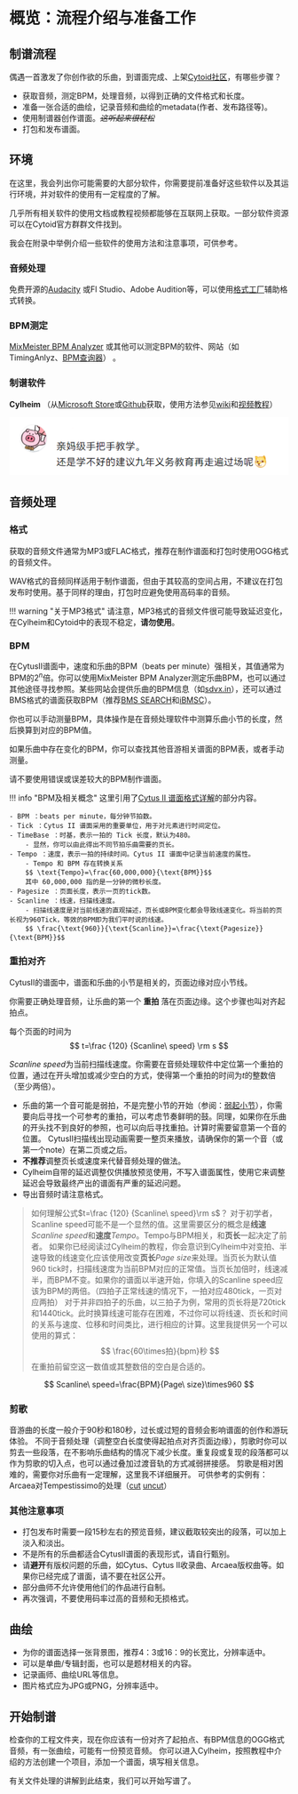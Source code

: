 # 概览：流程介绍与准备工作

## 制谱流程

偶遇一首激发了你创作欲的乐曲，到谱面完成、上架[Cytoid社区](https://cytoid.io)，有哪些步骤？

- 获取音频，测定BPM，处理音频，以得到正确的文件格式和长度。
- 准备一张合适的曲绘，记录音频和曲绘的metadata(作者、发布路径等)。
- 使用制谱器创作谱面。*~~这听起来很轻松~~*
- 打包和发布谱面。

## 环境

在这里，我会列出你可能需要的大部分软件，你需要提前准备好这些软件以及其运行环境，并对软件的使用有一定程度的了解。

几乎所有相关软件的使用文档或教程视频都能够在互联网上获取。一部分软件资源可以在Cytoid官方群群文件找到。

我会在附录中举例介绍一些软件的使用方法和注意事项，可供参考。

### 音频处理

免费开源的[Audacity](https://www.audacityteam.org/) 或Fl Studio、Adobe Audition等，可以使用[格式工厂](http://www.pcfreetime.com/formatfactory/CN/index.html)辅助格式转换。

### BPM测定

[MixMeister BPM Analyzer](https://www.mixmeister.com/bpm-analyzer.html) 或其他可以测定BPM的软件、网站（如TimingAnlyz、[BPM查询器](https://vocalremover.org/zh/key-bpm-finder)） 。

### 制谱软件

**Cylheim** （从[Microsoft Store](https://www.microsoft.com/zh-cn/p/cylheim/9pcczswg973k)或[Github](https://github.com/Horiztar/Cylheim-Windows/releases)获取，使用方法参见[wiki](https://github.com/Horiztar/Cylheim-Windows/wiki)和[视频教程](https://www.bilibili.com/video/BV1Ly4y1m7Np)）

![image-20230316114102079](Adagio.assets/image-20230316114102079.png)

## 音频处理

### 格式

获取的音频文件通常为MP3或FLAC格式，推荐在制作谱面和打包时使用OGG格式的音频文件。

WAV格式的音频同样适用于制作谱面，但由于其较高的空间占用，不建议在打包发布时使用。基于同样的理由，打包时应避免使用高码率的音频。

!!! warning "关于MP3格式"
    请注意，MP3格式的音频文件很可能导致延迟变化，在Cylheim和Cytoid中的表现不稳定，**请勿使用**。

### BPM

在CytusⅡ谱面中，速度和乐曲的BPM（beats per minute）强相关，其值通常为BPM的$2^n$​​倍。你可以使用MixMeister BPM Analyzer测定乐曲BPM，也可以通过其他途径寻找参照。某些网站会提供乐曲的BPM信息（如[sdvx.in](https://sdvx.in/)），还可以通过BMS格式的谱面获取BPM（推荐[BMS SEARCH](https://bmssearch.net/)和[iBMSC](https://www.cs.mcgill.ca/~ryang6/iBMSC/)）。

你也可以手动测量BPM，具体操作是在音频处理软件中测算乐曲小节的长度，然后换算到对应的BPM值。

如果乐曲中存在变化的BPM，你可以查找其他音游相关谱面的BPM表，或者手动测量。

请不要使用错误或误差较大的BPM制作谱面。

!!! info "BPM及相关概念"
    这里引用了[Cytus II 谱面格式详解](https://cytoid.wiki/zh/charting/chart-json.html)的部分内容。
    
    - BPM ：beats per minute，每分钟节拍数。
    - Tick ：Cytus II 谱面采用的重要单位，用于对元素进行时间定位。
    - TimeBase ：时基，表示一拍的 Tick 长度，默认为480。
        - 显然，你可以由此得出不同节拍乐曲需要的页长。
    - Tempo ：速度，表示一拍的持续时间。Cytus II 谱面中记录当前速度的属性。
        - Tempo 和 BPM 存在转换关系 
        $$ \text{Tempo}=\frac{60,000,000}{\text{BPM}}$$
        其中 60,000,000 指的是一分钟的微秒长度。
    - Pagesize ：页面长度，表示一页的tick数。
    - Scanline ：线速，扫描线速度。
        - 扫描线速度是对当前线速的直观描述，页长或BPM变化都会导致线速变化。将当前的页长视为960Tick，等效的BPM即为我们平时说的线速。
        $$ \frac{\text{960}}{\text{Scanline}}=\frac{\text{Pagesize}}{\text{BPM}}$$


### 重拍对齐

CytusⅡ的谱面中，谱面和乐曲的小节是相关的，页面边缘对应小节线。

你需要正确处理音频，让乐曲的第一个 **重拍** 落在页面边缘。这个步骤也叫对齐起拍点。

每个页面的时间为
$$
t=\frac {120} {Scanline\ speed} \rm s
$$

${Scanline\ speed}$为当前扫描线速度。你需要在音频处理软件中定位第一个重拍的位置，通过在开头增加或减少空白的方式，使得第一个重拍的时间为$t$的整数倍（至少两倍）。

- 乐曲的第一个音可能是弱拍，不是完整小节的开始（参阅：[弱起小节](https://zhuanlan.zhihu.com/p/89747708)），你需要向后寻找一个可参考的重拍，可以考虑节奏鲜明的鼓。同理，如果你在乐曲的开头找不到良好的参照，也可以向后寻找重拍。计算时需要留意第一个音的位置。
  CytusⅡ扫描线出现动画需要一整页来播放，请确保你的第一个音（或第一个note）在第二页或之后。
- **不推荐**调整页长或速度来代替音频处理的做法。
- Cylheim自带的延迟调整仅供播放预览使用，不写入谱面属性，使用它来调整延迟会导致最终产出的谱面有严重的延迟问题。
- 导出音频时请注意格式。

> 如何理解公式$t=\frac {120} {Scanline\ speed}\rm s$？
> 对于初学者，Scanline speed可能不是一个显然的值。这里需要区分的概念是**线速**${Scanline\ speed}$和**速度**$Tempo$。Tempo与BPM相关，和**页长**一起决定了前者。
> 如果你已经阅读过Cylheim的教程，你会意识到Cylheim中对变拍、半速导致的线速变化应该使用改变**页长**$Page\ size$​来处理。当页长为默认值960 tick时，扫描线速度为当前BPM对应的正常值。当页长加倍时，线速减半，而BPM不变。如果你的谱面以半速开始，你填入的Scanline speed应该为BPM的两倍。（四拍子正常线速的情况下，一拍对应480tick，一页对应两拍）
> 对于并非四拍子的乐曲，以三拍子为例，常用的页长将是720tick和1440tick。此时换算线速可能存在困难，不过你可以将线速、页长和时间的关系与速度、位移和时间类比，进行相应的计算。这里我提供另一个可以使用的算式：
> $$
> \frac{60\times拍}{bpm}秒
> $$
> 在重拍前留空这一数值或其整数倍的空白是合适的。

$$
Scanline\ speed=\frac{BPM}{Page\ size}\times960
$$



### 剪歌

音游曲的长度一般介于90秒和180秒，过长或过短的音频会影响谱面的创作和游玩体验。
不同于音频处理（调整空白长度使得起拍点对齐页面边缘），剪歌时你可以剪去一些段落，在不影响乐曲结构的情况下减少长度。重复段或复现的段落都可以作为剪歌的切入点，也可以通过叠加过渡音轨的方式减弱拼接感。
剪歌是相对困难的，需要你对乐曲有一定理解，这里我不详细展开。
可供参考的实例有：Arcaea对Tempestissimo的处理（[cut](https://www.bilibili.com/video/BV1tt4y1C7BG/)	[uncut](https://www.bilibili.com/video/BV1Yy4y1v7jC/)）

### 其他注意事项

- 打包发布时需要一段15秒左右的预览音频，建议截取较突出的段落，可以加上淡入和淡出。
- 不是所有的乐曲都适合CytusⅡ谱面的表现形式，请自行甄别。
- 请**避开**有版权问题的乐曲，如Cytus、Cytus Ⅱ收录曲、Arcaea版权曲等。如果你已经完成了谱面，请不要在社区公开。
- 部分曲师不允许使用他们的作品进行自制。
- 再次强调，不要使用码率过高的音频和无损格式。

## 曲绘

- 为你的谱面选择一张背景图，推荐4：3或16：9的长宽比，分辨率适中。
- 可以是单曲/专辑封面，也可以是题材相关的内容。
- 记录画师、曲绘URL等信息。
- 图片格式应为JPG或PNG，分辨率适中。

## 开始制谱

检查你的工程文件夹，现在你应该有一份对齐了起拍点、有BPM信息的OGG格式音频，有一张曲绘，可能有一份预览音频。
你可以进入Cylheim，按照教程中介绍的方法创建一个项目，添加一个谱面，填写相关信息。

有关文件处理的讲解到此结束，我们可以开始写谱了。